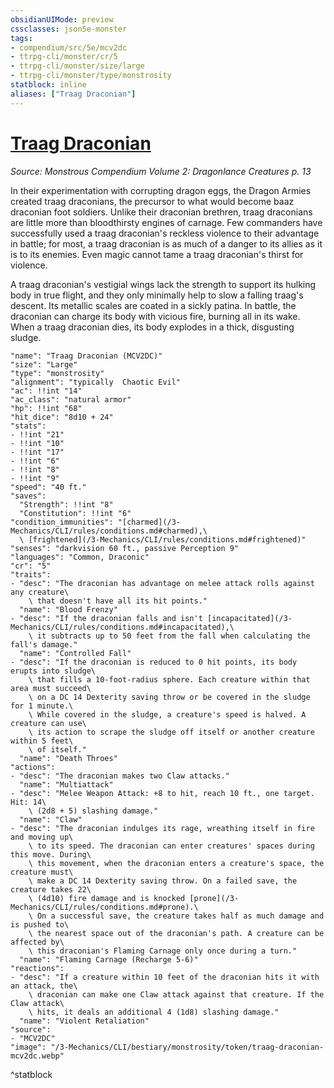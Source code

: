 ```yaml
---
obsidianUIMode: preview
cssclasses: json5e-monster
tags:
- compendium/src/5e/mcv2dc
- ttrpg-cli/monster/cr/5
- ttrpg-cli/monster/size/large
- ttrpg-cli/monster/type/monstrosity
statblock: inline
aliases: ["Traag Draconian"]
---
```

# [Traag Draconian](3-Mechanics\CLI\bestiary\monstrosity/traag-draconian-mcv2dc.md)
*Source: Monstrous Compendium Volume 2: Dragonlance Creatures p. 13*  

In their experimentation with corrupting dragon eggs, the Dragon Armies created traag draconians, the precursor to what would become baaz draconian foot soldiers. Unlike their draconian brethren, traag draconians are little more than bloodthirsty engines of carnage. Few commanders have successfully used a traag draconian's reckless violence to their advantage in battle; for most, a traag draconian is as much of a danger to its allies as it is to its enemies. Even magic cannot tame a traag draconian's thirst for violence.

A traag draconian's vestigial wings lack the strength to support its hulking body in true flight, and they only minimally help to slow a falling traag's descent. Its metallic scales are coated in a sickly patina. In battle, the draconian can charge its body with vicious fire, burning all in its wake. When a traag draconian dies, its body explodes in a thick, disgusting sludge.

```statblock
"name": "Traag Draconian (MCV2DC)"
"size": "Large"
"type": "monstrosity"
"alignment": "typically  Chaotic Evil"
"ac": !!int "14"
"ac_class": "natural armor"
"hp": !!int "68"
"hit_dice": "8d10 + 24"
"stats":
- !!int "21"
- !!int "10"
- !!int "17"
- !!int "6"
- !!int "8"
- !!int "9"
"speed": "40 ft."
"saves":
  "Strength": !!int "8"
  "Constitution": !!int "6"
"condition_immunities": "[charmed](/3-Mechanics/CLI/rules/conditions.md#charmed),\
  \ [frightened](/3-Mechanics/CLI/rules/conditions.md#frightened)"
"senses": "darkvision 60 ft., passive Perception 9"
"languages": "Common, Draconic"
"cr": "5"
"traits":
- "desc": "The draconian has advantage on melee attack rolls against any creature\
    \ that doesn't have all its hit points."
  "name": "Blood Frenzy"
- "desc": "If the draconian falls and isn't [incapacitated](/3-Mechanics/CLI/rules/conditions.md#incapacitated),\
    \ it subtracts up to 50 feet from the fall when calculating the fall's damage."
  "name": "Controlled Fall"
- "desc": "If the draconian is reduced to 0 hit points, its body erupts into sludge\
    \ that fills a 10-foot-radius sphere. Each creature within that area must succeed\
    \ on a DC 14 Dexterity saving throw or be covered in the sludge for 1 minute.\
    \ While covered in the sludge, a creature's speed is halved. A creature can use\
    \ its action to scrape the sludge off itself or another creature within 5 feet\
    \ of itself."
  "name": "Death Throes"
"actions":
- "desc": "The draconian makes two Claw attacks."
  "name": "Multiattack"
- "desc": "Melee Weapon Attack: +8 to hit, reach 10 ft., one target. Hit: 14\
    \ (2d8 + 5) slashing damage."
  "name": "Claw"
- "desc": "The draconian indulges its rage, wreathing itself in fire and moving up\
    \ to its speed. The draconian can enter creatures' spaces during this move. During\
    \ this movement, when the draconian enters a creature's space, the creature must\
    \ make a DC 14 Dexterity saving throw. On a failed save, the creature takes 22\
    \ (4d10) fire damage and is knocked [prone](/3-Mechanics/CLI/rules/conditions.md#prone).\
    \ On a successful save, the creature takes half as much damage and is pushed to\
    \ the nearest space out of the draconian's path. A creature can be affected by\
    \ this draconian's Flaming Carnage only once during a turn."
  "name": "Flaming Carnage (Recharge 5-6)"
"reactions":
- "desc": "If a creature within 10 feet of the draconian hits it with an attack, the\
    \ draconian can make one Claw attack against that creature. If the Claw attack\
    \ hits, it deals an additional 4 (1d8) slashing damage."
  "name": "Violent Retaliation"
"source":
- "MCV2DC"
"image": "/3-Mechanics/CLI/bestiary/monstrosity/token/traag-draconian-mcv2dc.webp"
```
^statblock